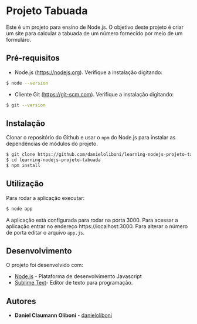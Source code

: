 # Projeto Tabuada

Este é um projeto para ensino de Node.js. O objetivo deste projeto é criar um site para calcular a tabuada de um número fornecido por meio de um formuláro.

## Pré-requisitos

* Node.js (https://nodejs.org). Verifique a instalação digitando:

```bash
$ node --version
```

* Cliente Git (https://git-scm.com). Verifique a instalação digitando:
```bash
$ git --version
```

## Instalação

Clonar o repositório do Github e usar o `npm` do Node.js para instalar as dependências de módulos do projeto.
```bash
$ git clone https://github.com/danieloliboni/learning-nodejs-projeto-tabuada.git
$ cd learning-nodejs-projeto-tabuada
$ npm install
```

## Utilização

Para rodar a aplicação executar:
```bash
$ node app
```

A aplicação está configurada para rodar na porta 3000.
Para acessar a aplicação entrar no endereço
https://localhost:3000. Para alterar o número de porta editar o arquivo `app.js`.

## Desenvolvimento

O projeto foi desenvolvido com:

* [Node.js](https://nodejs.org) - Plataforma de desenvolvimento Javascript
* [Sublime Text](https://www.sublimetext.com)- Editor de texto para programação.

## Autores

* **Daniel Claumann Oliboni** - [danieloliboni](https://github.com/danieloliboni/)